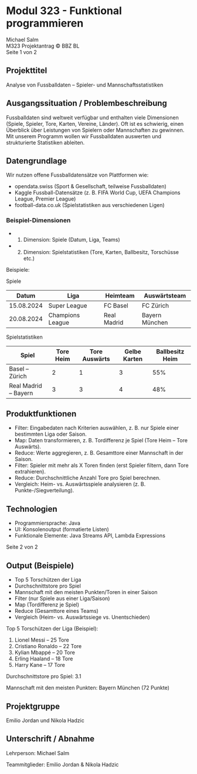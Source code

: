 # Modul 323 - Funktional programmieren

Michael Salm  
M323 Projektantrag © BBZ BL  
Seite 1 von 2

## Projekttitel
Analyse von Fussballdaten – Spieler- und Mannschaftsstatistiken

## Ausgangssituation / Problembeschreibung
Fussballdaten sind weltweit verfügbar und enthalten viele Dimensionen (Spiele, Spieler, Tore, Karten, Vereine, Länder). Oft ist es schwierig, einen Überblick über Leistungen von Spielern oder Mannschaften zu gewinnen. Mit unserem Programm wollen wir Fussballdaten auswerten und strukturierte Statistiken ableiten.

## Datengrundlage
Wir nutzen offene Fussballdatensätze von Plattformen wie:
- opendata.swiss (Sport & Gesellschaft, teilweise Fussballdaten)
- Kaggle Fussball-Datensätze (z. B. FIFA World Cup, UEFA Champions League, Premier League)
- football-data.co.uk (Spielstatistiken aus verschiedenen Ligen)

### Beispiel-Dimensionen
- 1. Dimension: Spiele (Datum, Liga, Teams)
- 2. Dimension: Spielstatistiken (Tore, Karten, Ballbesitz, Torschüsse etc.)

Beispiele:

Spiele

| Datum      | Liga             | Heimteam    | Auswärtsteam    |
|------------|------------------|-------------|-----------------|
| 15.08.2024 | Super League     | FC Basel    | FC Zürich       |
| 20.08.2024 | Champions League | Real Madrid | Bayern München  |

Spielstatistiken

| Spiel                 | Tore Heim | Tore Auswärts | Gelbe Karten | Ballbesitz Heim |
|-----------------------|-----------|---------------|--------------|-----------------|
| Basel – Zürich        | 2         | 1             | 3            | 55%             |
| Real Madrid – Bayern  | 3         | 3             | 4            | 48%             |

## Produktfunktionen
- Filter: Eingabedaten nach Kriterien auswählen, z. B. nur Spiele einer bestimmten Liga oder Saison.
- Map: Daten transformieren, z. B. Tordifferenz je Spiel (Tore Heim – Tore Auswärts).
- Reduce: Werte aggregieren, z. B. Gesamttore einer Mannschaft in der Saison.
- Filter: Spieler mit mehr als X Toren finden (erst Spieler filtern, dann Tore extrahieren).
- Reduce: Durchschnittliche Anzahl Tore pro Spiel berechnen.
- Vergleich: Heim- vs. Auswärtsspiele analysieren (z. B. Punkte-/Siegverteilung).

## Technologien
- Programmiersprache: Java
- UI: Konsolenoutput (formatierte Listen)
- Funktionale Elemente: Java Streams API, Lambda Expressions

Seite 2 von 2

## Output (Beispiele)
- Top 5 Torschützen der Liga
- Durchschnittstore pro Spiel
- Mannschaft mit den meisten Punkten/Toren in einer Saison
- Filter (nur Spiele aus einer Liga/Saison)
- Map (Tordifferenz je Spiel)
- Reduce (Gesamttore eines Teams)
- Vergleich (Heim- vs. Auswärtssiege vs. Unentschieden)

Top 5 Torschützen der Liga (Beispiel):
1. Lionel Messi – 25 Tore
2. Cristiano Ronaldo – 22 Tore
3. Kylian Mbappé – 20 Tore
4. Erling Haaland – 18 Tore
5. Harry Kane – 17 Tore

Durchschnittstore pro Spiel: 3.1

Mannschaft mit den meisten Punkten: Bayern München (72 Punkte)

## Projektgruppe
Emilio Jordan und Nikola Hadzic

## Unterschrift / Abnahme
Lehrperson: Michael Salm

Teammitglieder: Emilio Jordan & Nikola Hadzic

